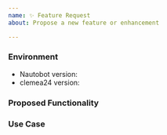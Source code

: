 ```yaml
---
name: ✨ Feature Request
about: Propose a new feature or enhancement

---
```


### Environment
* Nautobot version:  <!-- Example: 2.1.2 -->
* clemea24 version:  <!-- Example: 1.0.0 -->

<!--
    Describe in detail the new functionality you are proposing.
-->
### Proposed Functionality

<!--
    Convey an example use case for your proposed feature. Write from the
    perspective of a user who would benefit from the proposed
    functionality and describe how.
--->
### Use Case

